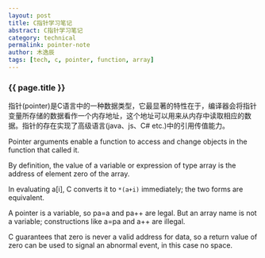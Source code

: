 ```yaml
---
layout: post
title: C指针学习笔记
abstract: C指针学习笔记
category: technical
permalink: pointer-note
author: 木逸辰
tags: [tech, c, pointer, function, array]
---
```


### {{ page.title }}

指针(pointer)是C语言中的一种数据类型，它最显著的特性在于，编译器会将指针变量所存储的数据看作一个内存地址，这个地址可以用来从内存中读取相应的数据。指针的存在实现了高级语言(java、js、C# etc.)中的引用传值能力。

Pointer arguments enable a function to access and change objects in the function that called it.

By definition, the value of a variable or expression of type array is the address of element zero of the array.

In evaluating a[i], C converts it to `*(a+i)` immediately; the two forms are equivalent.

A pointer is a variable, so pa=a and pa++ are legal. But an array name is not a variable; constructions like a=pa and a++ are illegal.

  C guarantees that zero is never a valid address for data, so a return value of zero can be used to signal an abnormal event, in this case no space.
